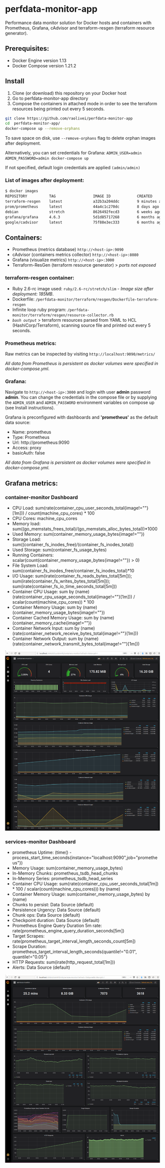 perfdata-monitor-app
====================

Performance data monitor solution for Docker hosts and containers with Prometheus, Grafana, cAdvisor and terraform-resgen (terraform resource generator).

## Prerequisites:

* Docker Engine version 1.13
* Docker Compose version 1.21.2

## Install

1. Clone (or download) this repository on your Docker host
2. Go to perfdata-monitor-app directory
3. Compose the containers in attached mode in order to see the terraform resources being printed out every 5 seconds.

```bash
git clone https://github.com/raolivei/perfdata-monitor-app
cd  perfdata-monitor-app/ 
docker-compose up --remove-orphans
```
To save space on disk, use ``--remove-orphans`` flag to delete orphan images after deployment.

Alternatively, you can set credentials for Grafana: 
```ADMIN_USER=admin ADMIN_PASSWORD=admin docker-compose up```

If not specified, default login credentials are applied ```(admin/admin)```

### List of images after deployment:
```bash
$ docker images
REPOSITORY          TAG                 IMAGE ID            CREATED             SIZE
terraform-resgen    latest              a32b3a204ddc        9 minutes ago       185MB
prom/prometheus     latest              44a4c1c270dc        8 days ago          119MB
debian              stretch             8626492fecd3        6 weeks ago         101MB
grafana/grafana     4.6.3               5d1d85717268        6 months ago        284MB
google/cadvisor     latest              75f88e3ec333        6 months ago        62.2MB

```

## Containers:

* Prometheus (metrics database) ``http://<host-ip>:9090``
* cAdvisor (containers metrics collector) ``http://<host-ip>:8080``
* Grafana (visualize metrics) ``http://<host-ip>:3000``
* Terraform-ResGen (terraform resource generator) > *ports not exposed*

### terraform-resgen container:
* Ruby 2.6-rc image used: ``ruby/2.6-rc/stretch/slim`` - *Image size after deployment: 185MB*.
* Dockerfile: ``/perfdata-monitor/terraform/resgen/Dockerfile-terraform-resgen``
* Infinite loop ruby program: ``/perfdata-monitor/terraform/resgen/resource-collector.rb``
* *``bash output``* > terraform resources parsed from YAML to HCL (HashiCorp/Terraform), scanning source file and printed out every 5 seconds.

### Prometheus metrics:
Raw metrics can be inspected by visiting 
``http://localhost:9090/metrics/``

*All data from Prometheus is persistent as docker volumes were specified in docker-compose.yml.*

### Grafana:
Navigate to `http://<host-ip>:3000` and login with user **admin** password **admin**. You can change the credentials in the compose file or by supplying the `ADMIN_USER` and `ADMIN_PASSWORD` environment variables on compose up (see Install instructions).

Grafana is preconfigured with dashboards and **'prometheus'** as the default data source:
* Name: prometheus
* Type: Prometheus
* Url: http://prometheus:9090
* Access: proxy
* basicAuth: false

*All data from Grafana is persistent as docker volumes were specified in docker-compose.yml.*


## Grafana metrics:
### container-monitor Dashboard

- CPU Load: sum(rate(container_cpu_user_seconds_total{image!=""}[1m])) / count(machine_cpu_cores) * 100
- CPU Cores: machine_cpu_cores
- Memory load: sum((go_memstats_frees_total)/(go_memstats_alloc_bytes_total))*1000
- Used Memory: sum(container_memory_usage_bytes{image!=""})
- Storage Load: sum((container_fs_inodes_free)/(container_fs_inodes_total))
- Used Storage: sum(container_fs_usage_bytes)
- Running Containers: scalar(count(container_memory_usage_bytes{image!=""}) > 0)
- File System Load: sum(container_fs_inodes_free/container_fs_inodes_total)*10
- I/O Usage: sum(irate(container_fs_reads_bytes_total[5m])); sum(irate(container_fs_writes_bytes_total[5m])); sum(irate(container_fs_io_time_seconds_total[5m]))
- Container CPU Usage: sum by (name) (rate(container_cpu_usage_seconds_total{image!=""}[1m])) / scalar(count(machine_cpu_cores)) * 100
- Container Memory Usage: sum by (name)(container_memory_usage_bytes{image!=""})
- Container Cached Memory Usage: sum by (name) (container_memory_cache{image!=""})
- Container Network Input: sum by (name) (rate(container_network_receive_bytes_total{image!=""}[1m]))
- Container Network Output: sum by (name) (rate(container_network_transmit_bytes_total{image!=""}[1m]))

![containers-monitor](https://github.com/raolivei/perfdata-monitor-app/blob/master/grafana-screens/containers-monitor.png)

### services-monitor Dashboard


- prometheus Uptime: (time() - process_start_time_seconds{instance="localhost:9090",job="prometheus"})
- Memory Usage: sum(container_memory_usage_bytes)
- In-Memory Chunks: prometheus_tsdb_head_chunks
- In-Memory Series: prometheus_tsdb_head_series
- Container CPU Usage: sum(rate(container_cpu_user_seconds_total[1m]) * 100  / scalar(count(machine_cpu_cores))) by (name)
- Container Memory Usage: sum(container_memory_usage_bytes) by (name)
- Chunks to persist: Data Source (default)
- Persistence Urgency: Data Source (default)
- Chunk ops: Data Source (default)
- Checkpoint duration: Data Source (default)
- Prometheus Engine Query Duration 5m rate: rate(prometheus_engine_query_duration_seconds[5m])
- Target Scrapes: rate(prometheus_target_interval_length_seconds_count[5m])
- Scrape Duration: prometheus_target_interval_length_seconds{quantile!="0.01", quantile!="0.05"}
- HTTP Requests: sum(irate(http_request_total[1m]))
- Alerts: Data Source (default) 

![services-monitor](https://github.com/raolivei/perfdata-monitor-app/blob/master/grafana-screens/services-monitor.png)
